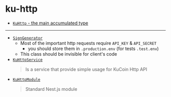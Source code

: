 # ku-http


* [`KuHttp` - the main accumulated type](../../types/ku/src/http/ku-http.ts)

---

* [`SignGenerator`](./src/sign-generator.ts)
  * Most of the important http requests require `API_KEY` & `API_SECRET`
    * you should store them in `.production.env` (for tests `.test.env`)
  * This class should be invisible for client's code
* [`KuHttpService`](./src/ku-http.service.ts)
  > Is a service that provide simple usage for KuCoin Http API
* [`KuHttpModule`](./src/ku-http.module.ts)
  > Standard Nest.js module
